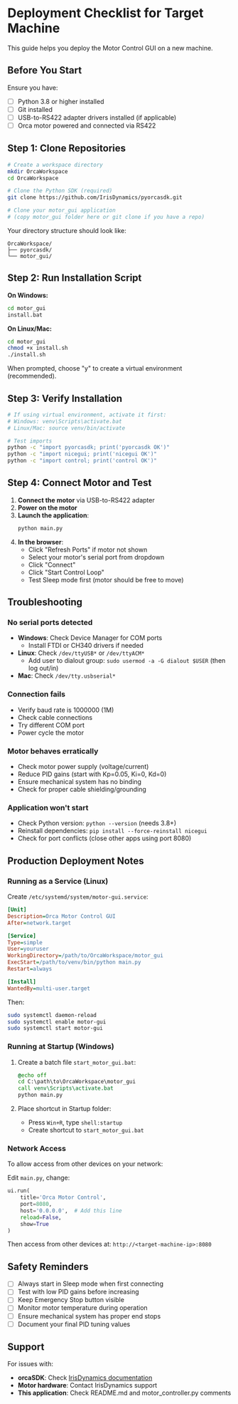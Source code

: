 # Deployment Checklist for Target Machine

This guide helps you deploy the Motor Control GUI on a new machine.

## Before You Start

Ensure you have:
- [ ] Python 3.8 or higher installed
- [ ] Git installed
- [ ] USB-to-RS422 adapter drivers installed (if applicable)
- [ ] Orca motor powered and connected via RS422

## Step 1: Clone Repositories

```bash
# Create a workspace directory
mkdir OrcaWorkspace
cd OrcaWorkspace

# Clone the Python SDK (required)
git clone https://github.com/IrisDynamics/pyorcasdk.git

# Clone your motor_gui application
# (copy motor_gui folder here or git clone if you have a repo)
```

Your directory structure should look like:
```
OrcaWorkspace/
├── pyorcasdk/
└── motor_gui/
```

## Step 2: Run Installation Script

**On Windows:**
```cmd
cd motor_gui
install.bat
```

**On Linux/Mac:**
```bash
cd motor_gui
chmod +x install.sh
./install.sh
```

When prompted, choose "y" to create a virtual environment (recommended).

## Step 3: Verify Installation

```bash
# If using virtual environment, activate it first:
# Windows: venv\Scripts\activate.bat
# Linux/Mac: source venv/bin/activate

# Test imports
python -c "import pyorcasdk; print('pyorcasdk OK')"
python -c "import nicegui; print('nicegui OK')"
python -c "import control; print('control OK')"
```

## Step 4: Connect Motor and Test

1. **Connect the motor** via USB-to-RS422 adapter
2. **Power on the motor**
3. **Launch the application**:
   ```bash
   python main.py
   ```
4. **In the browser**:
   - Click "Refresh Ports" if motor not shown
   - Select your motor's serial port from dropdown
   - Click "Connect"
   - Click "Start Control Loop"
   - Test Sleep mode first (motor should be free to move)

## Troubleshooting

### No serial ports detected
- **Windows**: Check Device Manager for COM ports
  - Install FTDI or CH340 drivers if needed
- **Linux**: Check `/dev/ttyUSB*` or `/dev/ttyACM*`
  - Add user to dialout group: `sudo usermod -a -G dialout $USER` (then log out/in)
- **Mac**: Check `/dev/tty.usbserial*`

### Connection fails
- Verify baud rate is 1000000 (1M)
- Check cable connections
- Try different COM port
- Power cycle the motor

### Motor behaves erratically
- Check motor power supply (voltage/current)
- Reduce PID gains (start with Kp=0.05, Ki=0, Kd=0)
- Ensure mechanical system has no binding
- Check for proper cable shielding/grounding

### Application won't start
- Check Python version: `python --version` (needs 3.8+)
- Reinstall dependencies: `pip install --force-reinstall nicegui`
- Check for port conflicts (close other apps using port 8080)

## Production Deployment Notes

### Running as a Service (Linux)

Create `/etc/systemd/system/motor-gui.service`:
```ini
[Unit]
Description=Orca Motor Control GUI
After=network.target

[Service]
Type=simple
User=youruser
WorkingDirectory=/path/to/OrcaWorkspace/motor_gui
ExecStart=/path/to/venv/bin/python main.py
Restart=always

[Install]
WantedBy=multi-user.target
```

Then:
```bash
sudo systemctl daemon-reload
sudo systemctl enable motor-gui
sudo systemctl start motor-gui
```

### Running at Startup (Windows)

1. Create a batch file `start_motor_gui.bat`:
   ```cmd
   @echo off
   cd C:\path\to\OrcaWorkspace\motor_gui
   call venv\Scripts\activate.bat
   python main.py
   ```

2. Place shortcut in Startup folder:
   - Press `Win+R`, type `shell:startup`
   - Create shortcut to `start_motor_gui.bat`

### Network Access

To allow access from other devices on your network:

Edit `main.py`, change:
```python
ui.run(
    title='Orca Motor Control',
    port=8080,
    host='0.0.0.0',  # Add this line
    reload=False,
    show=True
)
```

Then access from other devices at: `http://<target-machine-ip>:8080`

## Safety Reminders

- [ ] Always start in Sleep mode when first connecting
- [ ] Test with low PID gains before increasing
- [ ] Keep Emergency Stop button visible
- [ ] Monitor motor temperature during operation
- [ ] Ensure mechanical system has proper end stops
- [ ] Document your final PID tuning values

## Support

For issues with:
- **orcaSDK**: Check [IrisDynamics documentation](https://irisdynamics.com/downloads)
- **Motor hardware**: Contact IrisDynamics support
- **This application**: Check README.md and motor_controller.py comments
